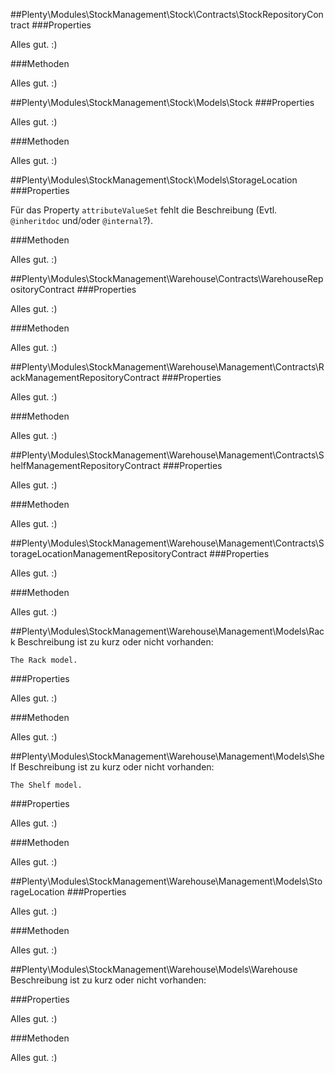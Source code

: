 ##Plenty\Modules\StockManagement\Stock\Contracts\StockRepositoryContract
###Properties

Alles gut. :)

###Methoden

Alles gut. :)

##Plenty\Modules\StockManagement\Stock\Models\Stock
###Properties

Alles gut. :)

###Methoden

Alles gut. :)

##Plenty\Modules\StockManagement\Stock\Models\StorageLocation
###Properties

Für das Property `attributeValueSet` fehlt die Beschreibung (Evtl. `@inheritdoc` und/oder `@internal`?).

###Methoden

Alles gut. :)

##Plenty\Modules\StockManagement\Warehouse\Contracts\WarehouseRepositoryContract
###Properties

Alles gut. :)

###Methoden

Alles gut. :)

##Plenty\Modules\StockManagement\Warehouse\Management\Contracts\RackManagementRepositoryContract
###Properties

Alles gut. :)

###Methoden

Alles gut. :)

##Plenty\Modules\StockManagement\Warehouse\Management\Contracts\ShelfManagementRepositoryContract
###Properties

Alles gut. :)

###Methoden

Alles gut. :)

##Plenty\Modules\StockManagement\Warehouse\Management\Contracts\StorageLocationManagementRepositoryContract
###Properties

Alles gut. :)

###Methoden

Alles gut. :)

##Plenty\Modules\StockManagement\Warehouse\Management\Models\Rack
Beschreibung ist zu kurz oder nicht vorhanden:

    The Rack model.

###Properties

Alles gut. :)

###Methoden

Alles gut. :)

##Plenty\Modules\StockManagement\Warehouse\Management\Models\Shelf
Beschreibung ist zu kurz oder nicht vorhanden:

    The Shelf model.

###Properties

Alles gut. :)

###Methoden

Alles gut. :)

##Plenty\Modules\StockManagement\Warehouse\Management\Models\StorageLocation
###Properties

Alles gut. :)

###Methoden

Alles gut. :)

##Plenty\Modules\StockManagement\Warehouse\Models\Warehouse
Beschreibung ist zu kurz oder nicht vorhanden:

    

###Properties

Alles gut. :)

###Methoden

Alles gut. :)

